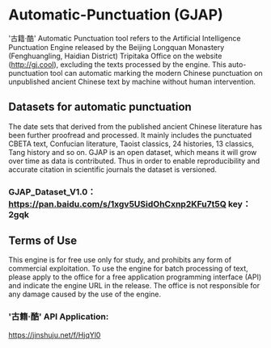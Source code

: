 # Automatic-Punctuation (GJAP)
'古籍·酷' Automatic Punctuation tool refers to the Artificial Intelligence Punctuation Engine released by the Beijing Longquan Monastery (Fenghuangling, Haidian District) Tripitaka Office on the website (http://gj.cool), excluding the texts processed by the engine. This auto-punctuation tool can automatic marking the modern Chinese punctuation on unpublished ancient Chinese text by machine without human intervention. 

## Datasets for automatic punctuation  
The date sets that derived from the published ancient Chinese literature has been further proofread and processed. It mainly includes the punctuated CBETA text, Confucian literature, Taoist classics, 24 histories, 13 classics, Tang history and so on. GJAP is an open dataset, which means it will grow over time as data is contributed. Thus in order to enable reproducibility and accurate citation in scientific journals the dataset is versioned. 
### GJAP_Dataset_V1.0：https://pan.baidu.com/s/1xgv5USidOhCxnp2KFu7t5Q  key：2gqk

## Terms of Use
This engine is for free use only for study, and prohibits any form of commercial exploitation. To use the engine for batch processing of text, please apply to the office for a free application programming interface (API) and indicate the engine URL in the release.
The office is not responsible for any damage caused by the use of the engine.

### '古籍·酷' API Application:
https://jinshuju.net/f/HjqYl0 

